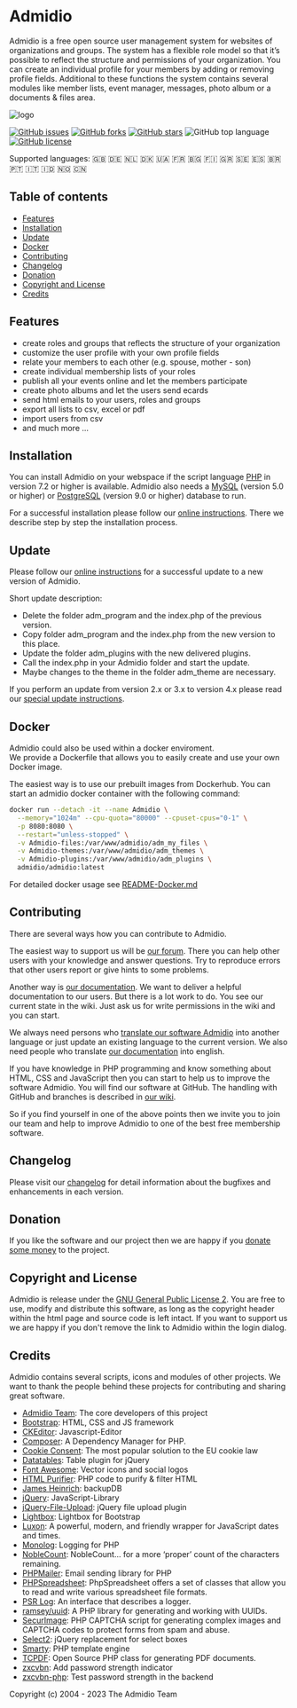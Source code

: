# Admidio

Admidio is a free open source user management system for websites of
organizations and groups. The system has a flexible role model so that
it’s possible to reflect the structure and permissions of your organization.
You can create an individual profile for your members by adding or removing
profile fields. Additional to these functions the system contains several modules
like member lists, event manager, messages, photo album or a documents & files area.

![logo](https://www.admidio.org/images/mainpage_flying_icons.png)


[![GitHub issues](https://img.shields.io/github/issues/Admidio/admidio)](https://github.com/Admidio/admidio/issues)
[![GitHub forks](https://img.shields.io/github/forks/Admidio/admidio)](https://github.com/Admidio/admidio/network)
[![GitHub stars](https://img.shields.io/github/stars/Admidio/admidio)](https://github.com/Admidio/admidio/stargazers)
![GitHub top language](https://img.shields.io/github/languages/top/admidio/admidio)
[![GitHub license](https://img.shields.io/github/license/Admidio/admidio)](https://github.com/Admidio/admidio/blob/master/LICENSE.txt)

Supported languages: :gb: :de: :netherlands: :denmark: :ukraine: :fr: :bulgaria: :finland: :greece: :sweden: :es: :brazil: :portugal: :it: :indonesia: :norway: :cn:

## Table of contents

- [Features](#features)
- [Installation](#installation)
- [Update](#update)
- [Docker](#docker)
- [Contributing](#contributing)
- [Changelog](#changelog)
- [Donation](#donation)
- [Copyright and License](#copyright-and-license)
- [Credits](#credits)

## Features

- create roles and groups that reflects the structure of your organization
- customize the user profile with your own profile fields
- relate your members to each other (e.g. spouse, mother - son)
- create individual membership lists of your roles
- publish all your events online and let the members participate
- create photo albums and let the users send ecards
- send html emails to your users, roles and groups
- export all lists to csv, excel or pdf
- import users from csv
- and much more ...

## Installation

You can install Admidio on your webspace if the script language [PHP](https://www.php.net/) in version 7.2
or higher is available. Admidio also needs a [MySQL](https://www.mysql.com/) (version 5.0 or higher) or
[PostgreSQL](https://www.postgresql.org/) (version 9.0 or higher) database to run.

For a successful installation please follow our [online instructions](https://www.admidio.org/dokuwiki/doku.php?id=en:2.0:installation).
There we describe step by step the installation process.


## Update

Please follow our [online instructions](https://www.admidio.org/dokuwiki/doku.php?id=en:2.0:update) for a successful
update to a new version of Admidio.

Short update description:

- Delete the folder adm_program and the index.php of the previous version.
- Copy folder adm_program and the index.php from the new version to this place.
- Update the folder adm_plugins with the new delivered plugins.
- Call the index.php in your Admidio folder and start the update.
- Maybe changes to the theme in the folder adm_theme are necessary.

If you perform an update from version 2.x or 3.x to version 4.x please read our [special update instructions](https://www.admidio.org/dokuwiki/doku.php?id=en:2.0:update_to_version_4).


## Docker
Admidio could also be used within a docker enviroment. \
We provide a Dockerfile that allows you to easily create and use your own Docker image.

The easiest way is to use our prebuilt images from Dockerhub. You can start an admidio docker container with the following command:

```bash
docker run --detach -it --name Admidio \
  --memory="1024m" --cpu-quota="80000" --cpuset-cpus="0-1" \
  -p 8080:8080 \
  --restart="unless-stopped" \
  -v Admidio-files:/var/www/admidio/adm_my_files \
  -v Admidio-themes:/var/www/admidio/adm_themes \
  -v Admidio-plugins:/var/www/admidio/adm_plugins \
  admidio/admidio:latest
```
For detailed docker usage see [README-Docker.md](https://github.com/Admidio/admidio/blob/master/README-Docker.md)


## Contributing

There are several ways how you can contribute to Admidio.

The easiest way to support us will be [our forum](https://forum.admidio.org). There you can help other
users with your knowledge and answer questions. Try to reproduce errors
that other users report or give hints to some problems.

Another way is [our documentation](https://www.admidio.org/dokuwiki/doku.php?id=en:2.0:index). We want to deliver a helpful documentation to
our users. But there is a lot work to do. You see our current state in the wiki.
Just ask us for write permissions in the wiki and you can start.

We always need persons who [translate our software Admidio](https://www.admidio.org/dokuwiki/doku.php?id=en:entwickler:uebersetzen) into another
language or just update an existing language to the current version.
We also need people who translate [our documentation](https://www.admidio.org/dokuwiki/doku.php?id=en:2.0:index) into english.

If you have knowledge in PHP programming and know something about HTML, CSS and
JavaScript then you can start to help us to improve the software Admidio.
You will find our software at GitHub. The handling with GitHub and branches
is described in [our wiki](https://www.admidio.org/dokuwiki/doku.php?id=en:entwickler:fehlerkorrekturen_in_mehreren_versionen).

So if you find yourself in one of the above points then we invite you
to join our team and help to improve Admidio to one of the best free
membership software.

## Changelog

Please visit our [changelog](https://www.admidio.org/changelog.php) for detail information about the bugfixes and enhancements in each version.

## Donation

If you like the software and our project then we are happy if you [donate some money](https://www.admidio.org/donate.php) to the project.

## Copyright and License

Admidio is release under the [GNU General Public License 2](https://github.com/Admidio/admidio/blob/master/LICENSE.txt). You are
free to use, modify and distribute this software, as long as the copyright header
within the html page and source code is left intact. If you want to support
us we are happy if you don't remove the link to Admidio within the login
dialog.

## Credits

Admidio contains several scripts, icons and modules of other projects.
We want to thank the people behind these projects for contributing
and sharing great software.

- [Admidio Team](https://github.com/Admidio/admidio/graphs/contributors): The core developers of this project
- [Bootstrap](https://getbootstrap.com/): HTML, CSS and JS framework
- [CKEditor](http://ckeditor.com/): Javascript-Editor
- [Composer](https://getcomposer.org/): A Dependency Manager for PHP.
- [Cookie Consent](https://cookieconsent.insites.com/): The most popular solution to the EU cookie law
- [Datatables](https://www.datatables.net/): Table plugin for jQuery
- [Font Awesome](https://fontawesome.com/): Vector icons and social logos
- [HTML Purifier](http://htmlpurifier.org/): PHP code to purify & filter HTML
- [James Heinrich](http://www.silisoftware.com/): backupDB
- [jQuery](https://jquery.com/): JavaScript-Library
- [jQuery-File-Upload](https://blueimp.github.io/jQuery-File-Upload/): jQuery file upload plugin
- [Lightbox](https://ashleydw.github.io/lightbox/): Lightbox for Bootstrap
- [Luxon](https://moment.github.io/luxon/#/): A powerful, modern, and friendly wrapper for JavaScript dates and times.
- [Monolog](https://github.com/Seldaek/monolog/): Logging for PHP
- [NobleCount](https://tpgblog.com/NobleCount/): NobleCount… for a more ‘proper’ count of the characters remaining.
- [PHPMailer](https://github.com/PHPMailer/PHPMailer): Email sending library for PHP
- [PHPSpreadsheet](https://phpspreadsheet.readthedocs.io): PhpSpreadsheet offers a set of classes that allow you to read and write various spreadsheet file formats.
- [PSR Log](https://github.com/php-fig/log): An interface that describes a logger.
- [ramsey/uuid](https://github.com/ramsey/uuid): A PHP library for generating and working with UUIDs.
- [SecurImage](https://www.phpcaptcha.org/): PHP CAPTCHA script for generating complex images and CAPTCHA codes to protect forms from spam and abuse.
- [Select2](https://select2.github.io/): jQuery replacement for select boxes
- [Smarty](https://www.smarty.net/): PHP template engine
- [TCPDF](https://tcpdf.org/): Open Source PHP class for generating PDF documents.
- [zxcvbn](https://github.com/dropbox/zxcvbn): Add password strength indicator
- [zxcvbn-php](https://github.com/bjeavons/zxcvbn-php): Test password strength in the backend

Copyright (c) 2004 - 2023 The Admidio Team
